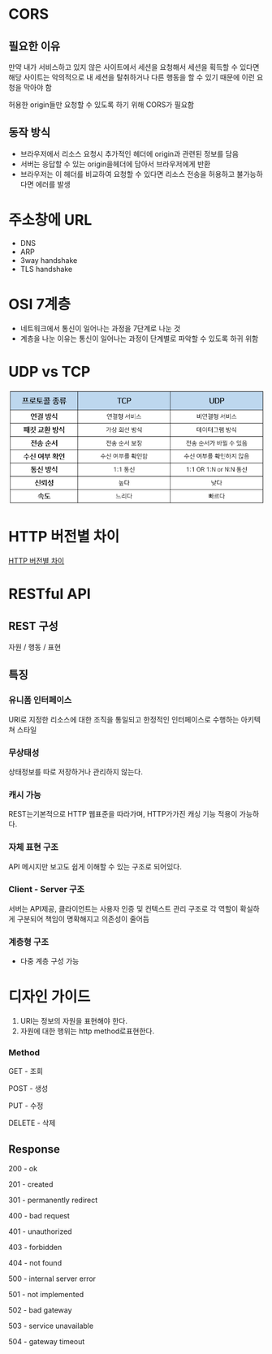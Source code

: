 # CORS

## 필요한 이유

만약 내가 서비스하고 있지 않은 사이트에서 세션을 요청해서 세션을 획득할 수 있다면 해당 사이트는 악의적으로 내 세션을 탈취하거나 다른 행동을 할 수 있기 때문에 이런 요청을 막아야 함

허용한 origin들만 요청할 수 있도록 하기 위해 CORS가 필요함

## 동작 방식

- 브라우저에서 리소스 요청시 추가적인 헤더에 origin과 관련된 정보를 담음
- 서버는 응답할 수 있는 origin을헤더에 담아서 브라우저에게 반환
- 브라우저는 이 헤더를 비교하여 요청할 수 있다면 리소스 전송을 허용하고 불가능하다면 에러를 발생

# 주소창에 URL

- DNS
- ARP
- 3way handshake
- TLS handshake

# OSI 7계층

- 네트워크에서 통신이 일어나는 과정을 7단계로 나눈 것
- 계층을 나눈 이유는 통신이 일어나는 과정이 단계별로 파악할 수 있도록 하귀 위함

# UDP vs TCP

![udp vs tcp](static/udp_vs_tcp.png)

# HTTP 버전별 차이

[HTTP 버전별 차이](HTTPVersion.md)

# RESTful API

## REST 구성

자원 / 행동 / 표현

## 특징

### 유니폼 인터페이스

URI로 지정한 리소스에 대한 조직을 통일되고 한정적인 인터페이스로 수행하는 아키텍쳐 스타일

### 무상태성

상태정보를 따로 저장하거나 관리하지 않는다.

### 캐시 가능

REST는기본적으로 HTTP 웹표준을 따라가며, HTTP가가진 캐싱 기능 적용이 가능하다.

### 자체 표현 구조

API 메시지만 보고도 쉽게 이해할 수 있는 구조로 되어있다.

### Client - Server 구조

서버는 API제공, 클라이언트는 사용자 인증 및 컨텍스트 관리 구조로 각 역할이 확실하게 구분되어 책임이 명확해지고 의존성이 줄어듬

### 계층형 구조

- 다중 계층 구성 가능

# 디자인 가이드

1. URI는 정보의 자원을 표현해야 한다.
2. 자원에 대한 행위는 http method로표현한다.

### Method

GET - 조회

POST - 생성

PUT - 수정

DELETE - 삭제

## Response

200 - ok

201 - created

301 - permanently redirect

400 - bad request

401 - unauthorized

403 - forbidden

404 - not found

500 - internal server error

501 - not implemented

502 - bad gateway

503 - service unavailable

504 - gateway timeout